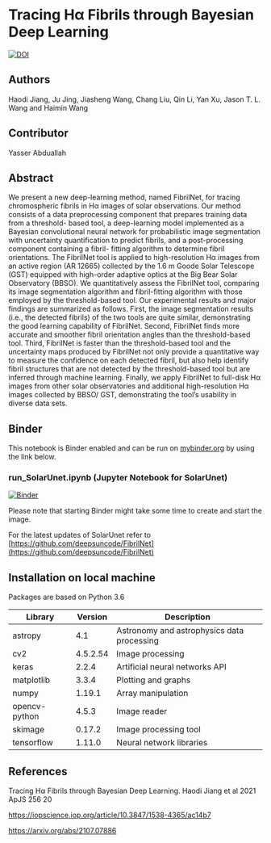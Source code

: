 # Tracing Hα Fibrils through Bayesian Deep Learning
[![DOI](https://zenodo.org/badge/416091196.svg)](https://zenodo.org/badge/latestdoi/416091196)

## Authors
Haodi Jiang, Ju Jing, Jiasheng Wang, Chang Liu, Qin Li, Yan Xu, Jason T. L. Wang and Haimin Wang


## Contributor
Yasser Abduallah

## Abstract

We present a new deep-learning method, named FibrilNet, for tracing chromospheric fibrils in Hα images of 
solar observations. Our method consists of a data preprocessing component that prepares training data 
from a threshold- based tool, a deep-learning model implemented as a Bayesian convolutional neural network 
for probabilistic image segmentation with uncertainty quantification to predict fibrils, 
and a post-processing component containing a fibril- fitting algorithm to determine fibril orientations. 
The FibrilNet tool is applied to high-resolution Hα images from an active region (AR 12665) 
collected by the 1.6 m Goode Solar Telescope (GST) equipped with high-order adaptive optics 
at the Big Bear Solar Observatory (BBSO). We quantitatively assess the FibrilNet tool, 
comparing its image segmentation algorithm and fibril-fitting algorithm with those employed 
by the threshold-based tool. Our experimental results and major findings are summarized as follows. 
First, the image segmentation results (i.e., the detected fibrils) of the two tools are quite similar, 
demonstrating the good learning capability of FibrilNet. Second, FibrilNet finds more accurate 
and smoother fibril orientation angles than the threshold-based tool. Third, FibrilNet is faster than 
the threshold-based tool and the uncertainty maps produced by FibrilNet not only 
provide a quantitative way to measure the confidence on each detected fibril, 
but also help identify fibril structures that are not detected by the threshold-based tool 
but are inferred through machine learning. Finally, we apply FibrilNet to full-disk Hα images 
from other solar observatories and additional high-resolution Hα images collected by BBSO/ GST, 
demonstrating the tool’s usability in diverse data sets.

## Binder

This notebook is Binder enabled and can be run on [mybinder.org](https://mybinder.org/) by using the link below.


### run_SolarUnet.ipynb (Jupyter Notebook for SolarUnet)
[![Binder](https://mybinder.org/badge_logo.svg)](https://mybinder.org/v2/gh/ccsc-tools/FibrilNet/HEAD?labpath=run_FibrilNet.ipynb) 

Please note that starting Binder might take some time to create and start the image.

For the latest updates of SolarUnet refer to [https://github.com/deepsuncode/FibrilNet](https://github.com/deepsuncode/FibrilNet)


## Installation on local machine
Packages are based on Python 3.6

|Library | Version   | Description  |
|---|---|---|
|astropy|4.1|Astronomy and astrophysics data processing|
|cv2| 4.5.2.54| Image processing|
| keras  | 2.2.4   |Artificial neural networks API   |
|matplotlib|3.3.4| Plotting and graphs|
|numpy| 1.19.1| Array manipulation|
|opencv-python | 4.5.3| Image reader|
|skimage | 0.17.2 | Image processing tool|
| tensorflow  | 1.11.0  | Neural network libraries  |


## References
Tracing Hα Fibrils through Bayesian Deep Learning. Haodi Jiang et al 2021 ApJS 256 20

https://iopscience.iop.org/article/10.3847/1538-4365/ac14b7

https://arxiv.org/abs/2107.07886
